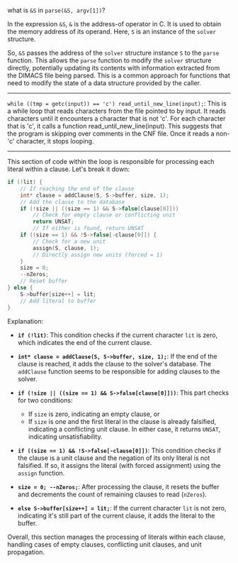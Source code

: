 what is `&S` in `parse(&S, argv[1])`?

In the expression `&S`, `&` is the address-of operator in C. It is used to obtain the memory address of its operand. Here, `S` is an instance of the `solver` structure.

So, `&S` passes the address of the `solver` structure instance `S` to the `parse` function. This allows the `parse` function to modify the `solver` structure directly, potentially updating its contents with information extracted from the DIMACS file being parsed. This is a common approach for functions that need to modify the state of a data structure provided by the caller.


----------------

`while ((tmp = getc(input)) == 'c') read_until_new_line(input);`: This is a while loop that reads characters from the file pointed to by input. It reads characters until it encounters a character that is not 'c'. For each character that is 'c', it calls a function read_until_new_line(input). This suggests that the program is skipping over comments in the CNF file. Once it reads a non-'c' character, it stops looping.

-----------------

This section of code within the loop is responsible for processing each literal within a clause. Let's break it down:

```c
if (!lit) {
    // If reaching the end of the clause
    int* clause = addClause(S, S->buffer, size, 1);
    // Add the clause to the database
    if (!size || ((size == 1) && S->false[clause[0]]))
        // Check for empty clause or conflicting unit
        return UNSAT;
        // If either is found, return UNSAT
    if ((size == 1) && !S->false[-clause[0]]) {
        // Check for a new unit
        assign(S, clause, 1);
        // Directly assign new units (forced = 1)
    }
    size = 0;
    --nZeros;
    // Reset buffer
} else {
    S->buffer[size++] = lit;
    // Add literal to buffer
}
```

Explanation:

- **`if (!lit)`**: This condition checks if the current character `lit` is zero, which indicates the end of the current clause.
  
- **`int* clause = addClause(S, S->buffer, size, 1);`**: If the end of the clause is reached, it adds the clause to the solver's database. The `addClause` function seems to be responsible for adding clauses to the solver.

- **`if (!size || ((size == 1) && S->false[clause[0]]))`**: This part checks for two conditions: 
  - If `size` is zero, indicating an empty clause, or
  - If `size` is one and the first literal in the clause is already falsified, indicating a conflicting unit clause.
  In either case, it returns `UNSAT`, indicating unsatisfiability.

- **`if ((size == 1) && !S->false[-clause[0]])`**: This condition checks if the clause is a unit clause and the negation of its only literal is not falsified. If so, it assigns the literal (with forced assignment) using the `assign` function.

- **`size = 0; --nZeros;`**: After processing the clause, it resets the buffer and decrements the count of remaining clauses to read (`nZeros`).

- **`else S->buffer[size++] = lit;`**: If the current character `lit` is not zero, indicating it's still part of the current clause, it adds the literal to the buffer.

Overall, this section manages the processing of literals within each clause, handling cases of empty clauses, conflicting unit clauses, and unit propagation.